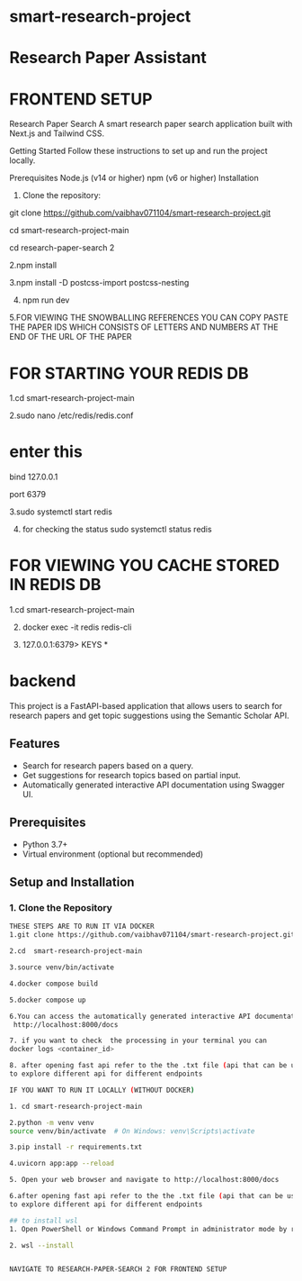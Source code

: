 # smart-research-project

# Research Paper Assistant

#  FRONTEND SETUP
Research Paper Search
A smart research paper search application built with Next.js and Tailwind CSS.

Getting Started
Follow these instructions to set up and run the project locally.

Prerequisites
Node.js (v14 or higher)
npm (v6 or higher)
Installation


1. Clone the repository:

git clone https://github.com/vaibhav071104/smart-research-project.git


cd smart-research-project-main




cd research-paper-search 2



2.npm install



3.npm install -D postcss-import postcss-nesting



4. npm run dev

   

5.FOR VIEWING THE SNOWBALLING REFERENCES YOU CAN COPY PASTE THE PAPER IDS WHICH CONSISTS OF LETTERS AND NUMBERS AT THE END OF THE URL OF THE PAPER

# FOR STARTING YOUR REDIS DB

1.cd  smart-research-project-main

2.sudo nano /etc/redis/redis.conf
# enter this 

bind 127.0.0.1



port 6379

3.sudo systemctl start redis

4. for checking the status 
 sudo systemctl status redis




# FOR VIEWING YOU CACHE STORED IN REDIS DB

1.cd  smart-research-project-main




2. docker exec -it redis redis-cli


3. 127.0.0.1:6379> KEYS *

# backend 

This project is a FastAPI-based application that allows users to search for research papers and get topic suggestions using the Semantic Scholar API.

## Features
- Search for research papers based on a query.
- Get suggestions for research topics based on partial input.
- Automatically generated interactive API documentation using Swagger UI.

## Prerequisites
- Python 3.7+
- Virtual environment (optional but recommended)

## Setup and Installation

### 1. Clone the Repository
```bash
THESE STEPS ARE TO RUN IT VIA DOCKER
1.git clone https://github.com/vaibhav071104/smart-research-project.git

2.cd  smart-research-project-main

3.source venv/bin/activate

4.docker compose build

5.docker compose up

6.You can access the automatically generated interactive API documentation at
 http://localhost:8000/docs

7. if you want to check  the processing in your terminal you can
docker logs <container_id>

8. after opening fast api refer to the the .txt file (api that can be used)
to explore different api for different endpoints

IF YOU WANT TO RUN IT LOCALLY (WITHOUT DOCKER)

1. cd smart-research-project-main

2.python -m venv venv
source venv/bin/activate  # On Windows: venv\Scripts\activate

3.pip install -r requirements.txt

4.uvicorn app:app --reload

5. Open your web browser and navigate to http://localhost:8000/docs

6.after opening fast api refer to the the .txt file (api that can be used)
to explore different api for different endpoints

## to install wsl 
1. Open PowerShell or Windows Command Prompt in administrator mode by right-clicking and selecting "Run as administrator"

2. wsl --install


NAVIGATE TO RESEARCH-PAPER-SEARCH 2 FOR FRONTEND SETUP


